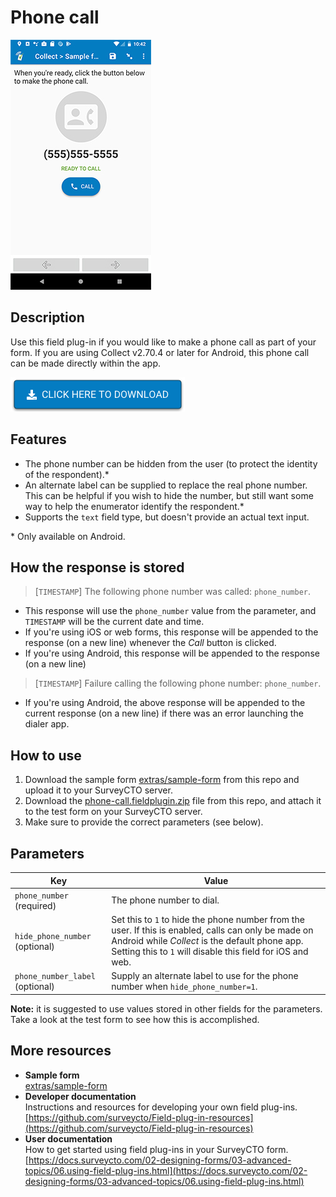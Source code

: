 # Phone call

![](extras/phone-call.jpg)

## Description

Use this field plug-in if you would like to make a phone call as part of your form. If you are using Collect v2.70.4 or later for Android, this phone call can be made directly within the app.

[![Download now](extras/download-button.png)](https://github.com/surveycto/call-phone-number/raw/master/call-phone-number.fieldplugin.zip)

## Features

* The phone number can be hidden from the user (to protect the identity of the respondent).*
* An alternate label can be supplied to replace the real phone number. This can be helpful if you wish to hide the number, but still want some way to help the enumerator identify the respondent.*
* Supports the `text` field type, but doesn't provide an actual text input.

\* Only available on Android.

## How the response is stored

> [`TIMESTAMP`] The following phone number was called:  `phone_number`.

* This response will use the `phone_number` value from the parameter, and `TIMESTAMP` will be the current date and time.
* If you're using iOS or web forms, this response will be appended to the response (on a new line) whenever the _Call_ button is clicked.
* If you're using Android, this response will be appended to the response (on a new line)

> [`TIMESTAMP`] Failure calling the following phone number: `phone_number`.

* If you're using Android, the above response will be appended to the current response (on a new line) if there was an error launching the dialer app.

## How to use

1. Download the sample form [extras/sample-form](https://github.com/surveycto/phone-call/raw/master/extras/sample-form/Phone%20call%20sample%20form.xlsx) from this repo and upload it to your SurveyCTO server.
1. Download the [phone-call.fieldplugin.zip](https://github.com/surveycto/phone-call/raw/master/phone-call.fieldplugin.zip) file from this repo, and attach it to the test form on your SurveyCTO server.
1. Make sure to provide the correct parameters (see below).

## Parameters

| Key | Value |
| --- | --- |
| `phone_number` (required) | The phone number to dial. |
| `hide_phone_number` (optional) | Set this to `1` to hide the phone number from the user. If this is enabled, calls can only be made on Android while _Collect_ is the default phone app. Setting this to `1` will disable this field for iOS and web. |
| `phone_number_label` (optional) | Supply an alternate label to use for the phone number when `hide_phone_number=1`. |

**Note:** it is suggested to use values stored in other fields for the parameters. Take a look at the test form to see how this is accomplished.

## More resources

* **Sample form**  
[extras/sample-form](https://github.com/surveycto/phone-call/raw/master/extras/sample-form/Phone%20call%20sample%20form.xlsx)
* **Developer documentation**  
Instructions and resources for developing your own field plug-ins.  
[https://github.com/surveycto/Field-plug-in-resources](https://github.com/surveycto/Field-plug-in-resources)
* **User documentation**  
How to get started using field plug-ins in your SurveyCTO form.  
[https://docs.surveycto.com/02-designing-forms/03-advanced-topics/06.using-field-plug-ins.html](https://docs.surveycto.com/02-designing-forms/03-advanced-topics/06.using-field-plug-ins.html)
